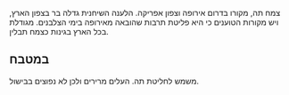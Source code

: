 צמח תה, מקורו בדרום אירופה וצפון אפריקה. הלענה השיחנית גדלה בר בצפון הארץ, ויש מקורות הטוענים כי היא פליטת תרבות שהובאה מאירופה בימי הצלבנים. מגודלת בכל הארץ בגינות כצמח תבלין.

## במטבח

משמש לחליטת תה. העלים מרירים ולכן לא נפוצים בבישול.